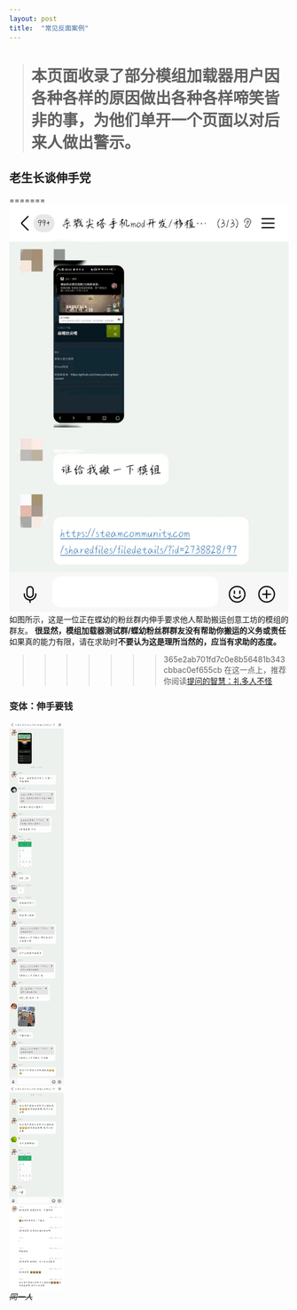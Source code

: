 ```yaml
---
layout: post
title:  "常见反面案例"
---
```

> # 本页面收录了部分模组加载器用户因各种各样的原因做出各种各样啼笑皆非的事，为他们单开一个页面以对后来人做出警示。

## 老生长谈伸手党 ##
=======
![大言不惭希望帮自己搬运模组的某人](_posts/wuliao/shenshoudang.jpg  "并没有说是谁")
如图所示，这是一位正在蝶幼的粉丝群内伸手要求他人帮助搬运创意工坊的模组的群友。
**很显然，模组加载器测试群/蝶幼粉丝群群友没有帮助你搬运的义务或责任**
如果真的能力有限，请在求助时**不要认为这是理所当然的，应当有求助的态度。**
>>>>>>> 365e2ab701fd7c0e8b56481b343cbbac0ef655cb
在这一点上，推荐你阅读[提问的智慧：礼多人不怪](https://lug.ustc.edu.cn/wiki/doc/smart-questions/#%E7%A4%BC%E5%A4%9A%E4%BA%BA%E4%B8%8D%E6%80%AA%E8%80%8C%E4%B8%94%E6%9C%89%E6%97%B6%E8%BF%98%E5%BE%88%E6%9C%89%E5%B8%AE%E5%8A%A9 "提问的智慧：礼多人不怪，而且有时还很有帮助")
### 变体：伸手要钱 ###
![居然要别人送自己手机啊（](_posts\wuliao\shenshouyaoqian.png "居然要别人送自己手机啊（")  
 *~~同一人~~*
